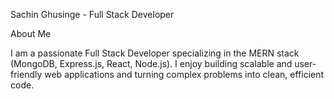 Sachin Ghusinge - Full Stack Developer

About Me

I am a passionate Full Stack Developer specializing in the MERN stack (MongoDB, Express.js, React, Node.js). I enjoy building scalable and user-friendly web applications and turning complex problems into clean, efficient code.
